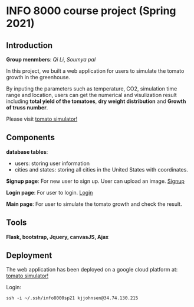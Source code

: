 # INFO 8000 course project (Spring 2021)
## Introduction
**Group menmbers**: *Qi Li*, *Soumya pal*

In this project, we built a web application for users to simulate the tomato growth in the greenhouse.

By inputing the parameters such as temperature, CO2, simulation time range and location, users can get the numerical and visulization result including **total yield of the tomatoes**, **dry weight distribution** and **Growth of truss number**.

Please visit [tomato simulator!](https://info8000.aranisme.top/)

## Components
**database tables**:
- users: storing user information
- cities and states: storing all cities in the United States with coordinates.

**Signup page**: For new user to sign up. User can upload an image. [Signup](https://info8000.aranisme.top/signup)

**Login page**: For user to login. [Login](https://info8000.aranisme.top/login)

**Main page**: For user to simulate the tomato growth and check the result. 

## Tools
**Flask, bootstrap, Jquery, canvasJS, Ajax**

## Deployment
The web application has been deployed on a google cloud platform at: [tomato simulator!](https://info8000.aranisme.top/)

Login:
```
ssh -i ~/.ssh/info8000sp21 kjjohnsen@34.74.130.215
```